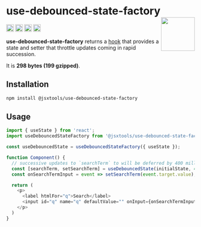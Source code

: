 # use-debounced-state-factory [<img src="https://avatars.githubusercontent.com/u/52989093" alt="" width="90" height="90" align="right">][monorepo]

[<img alt="npm version" src="https://img.shields.io/npm/v/@jsxtools/use-debounced-state-factory.svg" height="20">](https://www.npmjs.com/package/@jsxtools/use-debounced-state-factory)
[<img alt="build status" src="https://img.shields.io/travis/jsxtools/monorepo/master.svg" height="20">](https://travis-ci.org/jsxtools/monorepo/use-debounced-state-factory)
[<img alt="issue tracker" src="https://img.shields.io/github/issues/jsxtools/monorepo/use-debounced-state-factory.svg" height="20">](https://github.com/jsxtools/monorepo/issues?q=is:issue+is:open+label:use-debounced-state-factory)
[<img alt="pull requests" src="https://img.shields.io/github/issues-pr/jsxtools/monorepo/use-debounced-state-factory.svg" height="20">](https://github.com/jsxtools/monorepo/pulls?q=is:pr+is:open+label:use-debounced-state-factory)

**use-debounced-state-factory** returns a [hook] that provides a state and setter that throttle updates coming in rapid succession.

It is <strong size>298 bytes (199 gzipped)</strong>.

## Installation

```sh
npm install @jsxtools/use-debounced-state-factory
```

## Usage

```js
import { useState } from 'react';
import useDebouncedStateFactory from '@jsxtools/use-debounced-state-factory';

const useDebouncedState = useDebouncedStateFactory({ useState });

function Component() {
  // successive updates to `searchTerm` to will be deferred by 400 milliseconds
  const [searchTerm, setSearchTerm] = useDebouncedState(initialState, 400);
  const onSearchTermInput = event => setSearchTerm(event.target.value);

  return (
    <p>
      <label htmlFor="q">Search</label>
      <input id="q" name="q" defaultValue="" onInput={onSearchTermInput}>
    </p>
  )
}
```

[hook]: https://reactjs.org/docs/hooks-reference.html
[monorepo]: https://github.com/jsxtools/monorepo
